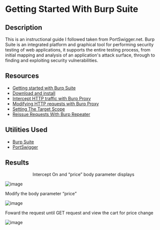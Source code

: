 <h1>Getting Started With Burp Suite</h1>

<h2>Description</h2>
This is an instructional guide I followed taken from PortSwigger.net. Burp Suite is an integrated platform and graphical tool for performing security testing of web applications, it supports the entire testing process, from initial mapping and analysis of an application's attack surface, through to finding and exploiting security vulnerabilities.
<br />

<h2>Resources</h2>

- [Getting started with Burp Suite](https://portswigger.net/burp/documentation/desktop/getting-started)
- [Download and install](https://portswigger.net/burp/documentation/desktop/getting-started/download-and-install)
- [Intercept HTTP traffic with Burp Proxy](https://portswigger.net/burp/documentation/desktop/getting-started/intercepting-http-traffic)
- [Modifying HTTP requests with Burp Proxy](https://portswigger.net/burp/documentation/desktop/getting-started/modifying-http-requests)
- [Setting The Target Scope](https://portswigger.net/burp/documentation/desktop/getting-started/setting-target-scope)
- [Reissue Requests With Burp Repeater](https://portswigger.net/burp/documentation/desktop/getting-started/reissuing-http-requests)

<h2>Utilities Used</h2>

- [Burp Suite](https://portswigger.net/burp/documentation/desktop/getting-started)
- [PortSwigger](https://portswigger.net/users)

<h2>Results</h2>

<p align="center">
Intercept On and “price” body parameter displays

![image](https://github.com/craiglashley/PythonPasswordStrengthChecker/assets/164884179/fc2c7983-5f5f-4a74-b932-6dd391d8e03a)

Modify the body parameter “price”

![image](https://github.com/craiglashley/PythonPasswordStrengthChecker/assets/164884179/2811f1db-a11a-42e3-a632-c24ab7965ca2)

Foward the request until GET request and view the cart for price change

![image](https://github.com/craiglashley/PythonPasswordStrengthChecker/assets/164884179/917781d9-594f-4333-9a4e-f46c9bdb13b3)
